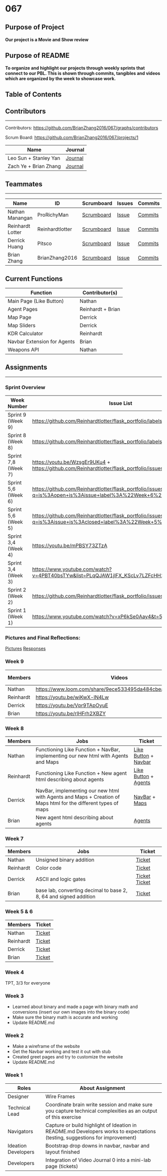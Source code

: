 # 067

## Purpose of Project
#### Our project is a Movie and Show review

## Purpose of README
#### To organize and highlight our projects through weekly sprints that connect to our PBL. This is shown through commits, tangibles and videos which are organized by the week to showcase work.


## Table of Contents


## Contributors
---------------------------------------

Contributors: https://github.com/BrianZhang2016/067/graphs/contributors

Scrum Board: https://github.com/BrianZhang2016/067/projects/1

| Name             | Journal                                                                                                      |
| ---------------- | ------------------------------------------------------------------------------------------------------------ |
| Leo Sun + Stanley Yan | [Journal](https://docs.google.com/document/d/1RjCabf4uYDJ0jTDEKXNHbvnHPhlOszNcla_7WAyO1Cg/edit?usp=sharing) |
| Zach Ye + Brian Zhang | [Journal](https://docs.google.com/document/d/1jcKg-ePg4ypQtN7OBywRdvh7gPhAji-Yp8DZ7MjgxEw/edit?usp=sharing) |

## Teammates
---------------------------------------
| Name             | ID              | Scrumboard                                                                   | Issues |Commits  | Profile          |
| ---------------- | --------------- | ---------------------------------------------------------------------------- | ------ |----------- | ---------------- |
| Nathan Manangan  | ProRichyMan     | [Scrumboard](https://github.com/Reinhardtlotter/flask_portfolio/projects/1?card_filter_query=assignee%3Aprorichyman) | [Issue](https://github.com/Reinhardtlotter/flask_portfolio/issues?q=assignee%3AProRichyMan+is%3Aopen) | [Commits](https://github.com/Reinhardtlotter/flask_portfolio/commits?author=ProRichyMan)         | [@ProRichyMan](https://github.com/ProRichyMan)     |
| Reinhardt Lotter | Reinhardtlotter | [Scrumboard](https://github.com/Reinhardtlotter/flask_portfolio/projects/1?card_filter_query=assignee%3Areinhardtlotter) | [Issue](https://github.com/Reinhardtlotter/flask_portfolio/issues?q=assignee%3AReinhardtlotter+is%3Aopen) | [Commits](https://github.com/Reinhardtlotter/flask_portfolio/commits?author=Reinhardtlotter)         | [@Reinhardtlotter](https://github.com/Reinhardtlotter) |
| Derrick Huang    | Pitsco          | [Scrumboard](https://github.com/Reinhardtlotter/flask_portfolio/projects/1?card_filter_query=assignee%3Apitsco) | [Issue](https://github.com/Reinhardtlotter/flask_portfolio/issues?q=assignee%3APitsco+is%3Aopen) | [Commits](https://github.com/Reinhardtlotter/flask_portfolio/commits?author=Pitsco)         | [@Pitsco](https://github.com/Pitsco)          |
| Brian Zhang      | BrianZhang2016  | [Scrumboard](https://github.com/BrianZhang2016/067/projects/1?card_filter_query=assignee%3Abrianzhang2016) | [Issue](https://github.com/BrianZhang2016/067/issues?q=assignee%3ABrianZhang2016+is%3Aopen+) | [Commits](https://github.com/BrianZhang2016/067/commits?author=BrianZhang2016)          | [@BrianZhang2016](https://github.com/BrianZhang2016)  |

## Current Functions
| Function | Contributor(s)|
| ------------- | -------------------------------------------------------------|
| Main Page (Like Button) | Nathan |
| Agent Pages | Reinhardt + Brian |
| Map Page | Derrick |
| Map Sliders | Derrick | 
| KDR Calculator | Reinhardt |
| Navbar Extension for Agents | Brian |
| Weapons API | Nathan |

## Assignments
---------------------------------------
### Sprint Overview
| Week Number | Issue List                                              |
| ------------- | -------------------------------------------------------------|
| Sprint 9 (Week 9) | https://github.com/Reinhardtlotter/flask_portfolio/labels/Week%209 |
| Sprint 8 (Week 8) | https://github.com/Reinhardtlotter/flask_portfolio/labels/Week%208 |
| Sprint 7,8 (Week 7) | https://youtu.be/WzsgEr9UKu4 + https://github.com/Reinhardtlotter/flask_portfolio/issues/48 |
| Sprint 5,6 (Week 6) | https://github.com/Reinhardtlotter/flask_portfolio/issues?q=is%3Aopen+is%3Aissue+label%3A%22Week+6%22 |
| Sprint 5,6 (Week 5) | https://github.com/Reinhardtlotter/flask_portfolio/issues?q=is%3Aissue+is%3Aclosed+label%3A%22Week+5%22 |
| Sprint 3,4 (Week 4) | https://youtu.be/mPBSY73ZTzA |
| Sprint 3,4 (Week 3) | https://www.youtube.com/watch?v=4PBT40bsTYw&list=PLqQJAW1jlFX_KScLv7LZFcHH2t_uYb4Vn&index=3  |
| Sprint 2 (Week 2)   | https://github.com/Reinhardtlotter/flask_portfolio/issues/18 | 
| Sprint 1 (Week 1)   | https://www.youtube.com/watch?v=xP6kSe0Aay4&t=5s             |

### Pictures and Final Reflections:
[Pictures](https://docs.google.com/presentation/d/1DXyZsegbQB6vir-2MbcfKr7gZ5EWCXkAMCpvIO_YjCw/edit?usp=sharing) 
[Responses](https://docs.google.com/document/d/1uMZrCATtKnG0FwekuTPJnkOQYUYD4iFGNhxUU-aaoVk/edit?usp=sharing) 

### Week 9
| Members | Videos | Issues | Scores (Averaged) |
| ------------- | -------------------------------------------------------------| - | - |
| Nathan | https://www.loom.com/share/9ece533495da484cbea0fa3d67a3a60d | https://github.com/Reinhardtlotter/flask_portfolio/issues/71 | 5.8/6 |
| Reinhardt | https://youtu.be/wiKwX-lN4Lw | https://github.com/Reinhardtlotter/flask_portfolio/issues/69 | 5.67/8 |
| Derrick | https://youtu.be/Vpr9TApOyuE | https://github.com/Reinhardtlotter/flask_portfolio/issues/72 | 5.5/6 |
| Brian | https://youtu.be/rIHFrh2XBZY | https://github.com/Reinhardtlotter/flask_portfolio/issues/70 | 5.58/6 |


### Week 8
| Members | Jobs | Ticket |
| ------------- | -------------------------------------------------------------| - |
| Nathan | Functioning Like Function + 	NavBar, implementing our new html with Agents and Maps | [Like Button](https://github.com/Reinhardtlotter/flask_portfolio/issues/51) + [Navbar](https://github.com/Reinhardtlotter/flask_portfolio/issues/53)| 
| Reinhardt | Functioning Like Function + New agent html describing about agents | [Like Button](https://github.com/Reinhardtlotter/flask_portfolio/issues/51) + [Agents](https://github.com/Reinhardtlotter/flask_portfolio/issues/54) |
| Derrick | NavBar, implementing our new html with Agents and Maps + Creation of Maps html for the different types of maps | [NavBar](https://github.com/Reinhardtlotter/flask_portfolio/issues/44) + [Maps](https://github.com/Reinhardtlotter/flask_portfolio/issues/65) |
| Brian | New agent html describing about agents | [Agents](https://github.com/Reinhardtlotter/flask_portfolio/issues/54) |

### Week 7
| Members | Jobs | Ticket |
| ------------- | -------------------------------------------------------------| - |
| Nathan | Unsigned binary addition | [Ticket](https://github.com/Reinhardtlotter/flask_portfolio/issues/41) | 
| Reinhardt | Color code | [Ticket](https://github.com/Reinhardtlotter/flask_portfolio/issues/40) |
| Derrick | ASCII and logic gates | [Ticket](https://github.com/Reinhardtlotter/flask_portfolio/issues/44)  [Ticket](https://github.com/Reinhardtlotter/flask_portfolio/issues/42) |
| Brian | base lab, converting decimal to base 2, 8, 64 and signed addition | [Ticket](https://github.com/Reinhardtlotter/flask_portfolio/issues/43) |

### Week 5 & 6
| Members | Ticket |
| ------------- | -------------------------------------------------------------|
| Nathan | [Ticket](https://github.com/Reinhardtlotter/flask_portfolio/issues/24) | 
| Reinhardt | [Ticket](https://github.com/Reinhardtlotter/flask_portfolio/issues/24) |
| Derrick | [Ticket](https://github.com/Reinhardtlotter/flask_portfolio/issues/35) |
| Brian | [Ticket](https://github.com/Reinhardtlotter/flask_portfolio/issues/38) |

### Week 4
TPT, 3/3 for everyone

### Week 3
- Learned about binary and made a page with binary math and conversions (insert our own images into the binary code)
- Make sure the binary math is accurate and working
- Update README.md

### Week 2
- Make a wireframe of the website 
- Get the Navbar working and test it out with stub
- Created greet pages and try to customize the website
- Update README.md

### Week 1
| Roles   | About Assignment | 
| ------------- | -------------------------------------------------------------|
| Designer | Wire Frames | 
| Technical Lead | Coordinate brain write session and make sure you capture technical complexities as an output of this exercise |
| Navigators | Capture or build highlight of Ideation in README.md Developers works to expectations (testing, suggestions for improvement) |
| Ideation Developers | Bootstrap drop downs in navbar, navbar and layout finished |
| Developers | Integration of Video Journal 0 into a mini-lab page (tickets) |

